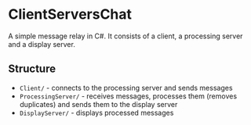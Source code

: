 # ClientServersChat
A simple message relay  in C#. It consists of a client, a processing server and a display server.

## Structure
- `Client/` - connects to the processing server and sends messages
- `ProcessingServer/` - receives messages, processes them (removes duplicates) and sends them to the display server
- `DisplayServer/` - displays processed messages